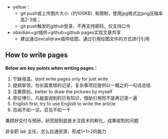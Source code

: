 - yellow： 
	- git push或上传图片大小（约100KB）有限制，使用jpg格式比png压缩率高2-3倍；
	- git push触发的github登录，不再支持密码，仅支持口令
- obsidian+git插件+github+github pages实现文章共享
	- 建议通过excalidraw插件绘图，通过引用绘图文件的方式进行引用


## How to write pages
**Below are key points when writing pages：**
1. 宁缺毋滥，dont write pages only for just write
2. 提纲挈领，勿长篇累牍的记录，复杂事项应提供以一概之的一句话总结
3. 注重原创，better to draw the pictures by myself
4. 旁征博引，凡能查询到的已有知识，借助引用而不是再记录一遍
5. English first, try to use  English to write the article
6. 百闻不如一见，百见不如一干



兼顾好交付与预研，研究部到底是关注技术的孵化，成果收割的问题

非全职 lab 主任，怎么拉通资源，形成1+1>2的能力





